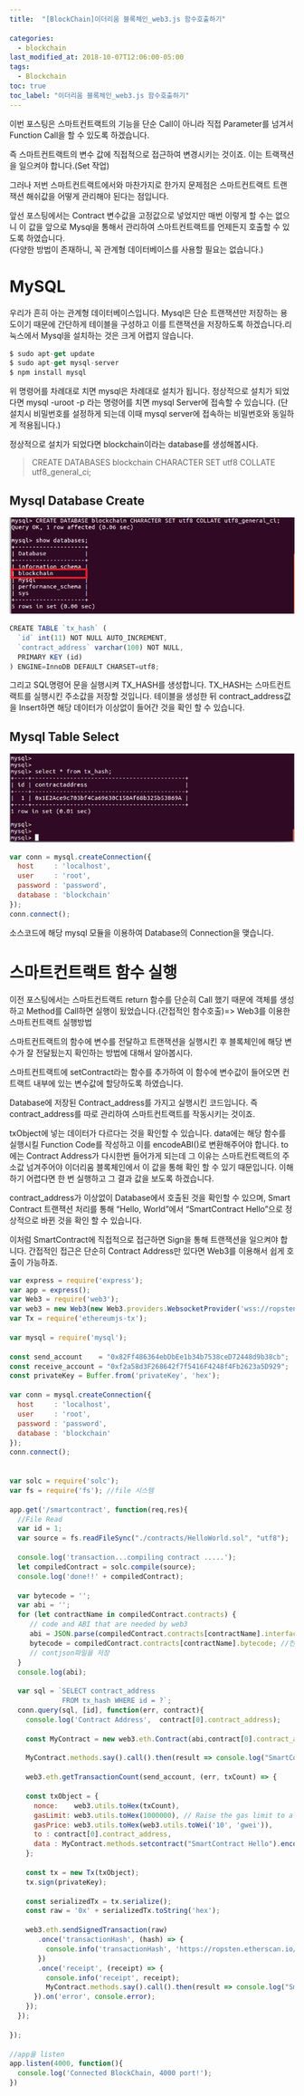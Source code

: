 ```yaml
---
title:  "[BlockChain]이더리움 블록체인_web3.js 함수호출하기"

categories:
  - blockchain
last_modified_at: 2018-10-07T12:06:00-05:00
tags:
  - Blockchain
toc: true
toc_label: "이더리움 블록체인_web3.js 함수호출하기"
---
```


이번 포스팅은 스마트컨트랙트의 기능을 단순 Call이 아니라 직접 Parameter를 넘겨서 Function Call을 할 수 있도록 하겠습니다.

즉 스마트컨트랙트의 변수 값에 직접적으로 접근하여 변경시키는 것이죠. 이는 트랙잭션을 일으켜야 합니다.(Set 작업)

그러나 저번 스마트컨트랙트에서와 마찬가지로 한가지 문제점은 스마트컨트랙트 트랜잭션 해쉬값을 어떻게 관리해야 된다는 점입니다.  

앞선 포스팅에서는 Contract 변수값을 고정값으로 넣었지만 매번 이렇게 할 수는 없으니 이 값을 앞으로 Mysql을 통해서 관리하여 스마트컨트랙트를 언제든지 호출할 수 있도록 하였습니다.  
(다양한 방법이 존재하니, 꼭 관계형 데이터베이스를 사용할 필요는 없습니다.)

# MySQL
우리가 흔히 아는 관계형 데이터베이스입니다. Mysql은 단순 트랜잭션만 저장하는 용도이기 때문에 간단하게 테이블을 구성하고 이를 트랜잭션을 저장하도록 하겠습니다.리눅스에서 Mysql을 설치하는 것은 크게 어렵지 않습니다.

```js
$ sudo apt-get update
$ sudo apt-get mysql-server
$ npm install mysql
```

위 명령어를 차례대로 치면 mysql은 차례대로 설치가 됩니다. 정상적으로 설치가 되었다면 mysql -uroot -p 라는 명령어를 치면 mysql Server에 접속할 수 있습니다. (단 설치시 비밀번호를 설정하게 되는데 이때 mysql server에 접속하는 비밀번호와 동일하게 적용됩니다.)

정상적으로 설치가 되었다면 blockchain이라는 database를 생성해봅시다.

> CREATE DATABASES blockchain CHARACTER SET utf8 COLLATE utf8_general_ci;

## Mysql Database Create
![Image Alt 텍스트](/assets/img/database.png)

```js
CREATE TABLE `tx_hash` (
  `id` int(11) NOT NULL AUTO_INCREMENT,
  `contract_address` varchar(100) NOT NULL,
  PRIMARY KEY (id)
) ENGINE=InnoDB DEFAULT CHARSET=utf8;
```

그리고 SQL명령어 문을 실행시켜 TX_HASH를 생성합니다. TX_HASH는 스마트컨트랙트를 실행시킨 주소값을 저장할 것입니다. 테이블을 생성한 뒤 contract_address값을 Insert하면 해당 데이터가 이상없이 들어간 것을 확인 할 수 있습니다.


## Mysql Table Select
![Image Alt 텍스트](/assets/img/database_2.png)

```js
var conn = mysql.createConnection({
  host     : 'localhost',
  user     : 'root',
  password : 'password',
  database : 'blockchain'
});
conn.connect();
```

소스코드에 해당 mysql 모듈을 이용하여 Database의 Connection을 맺습니다.

# 스마트컨트랙트 함수 실행
이전 포스팅에서는 스마트컨트랙트 return 함수를 단순히 Call 했기 때문에 객체를 생성하고 Method를 Call하면 실행이 됬었습니다.(간접적인 함수호출)=> Web3를 이용한 스마트컨트랙트 실행방법

스마트컨트랙트의 함수에 변수를 전달하고 트랜잭션을 실행시킨 후 블록체인에 해당 변수가 잘 전달됬는지 확인하는 방법에 대해서 알아봅시다.


스마트컨트랙트에 setContract라는 함수를 추가하여 이 함수에 변수값이 들어오면 컨트랙트 내부에 있는 변수값에 할당하도록 하였습니다.


Database에 저장된 Contract_address를 가지고 실행시킨 코드입니다. 즉 contract_address를 따로 관리하여 스마트컨트랙트를 작동시키는 것이죠.

txObject에 넣는 데이터가 다르다는 것을 확인할 수 있습니다. data에는 해당 함수를 실행시킬 Function Code를 작성하고 이를 encodeABI()로 변환해주어야 합니다. to에는 Contract Address가 다시한번 들어가게 되는데 그 이유는 스마트컨트랙트의 주소값 넘겨주어야 이더리움 블록체인에서 이 값을 통해 확인 할 수 있기 때문입니다. 이해하기 어렵다면 한 번 실행하고 그 결과 값을 보도록 하겠습니다.


contract_address가 이상없이 Database에서 호출된 것을 확인할 수 있으며, Smart Contract 트랜잭션 처리를 통해 “Hello, World”에서 “SmartContract Hello”으로 정상적으로 바뀐 것을 확인 할 수 있습니다.

이처럼 SmartContract에 직접적으로 접근하면 Sign을 통해 트랜잭션을 일으켜야 합니다. 간접적인 접근은 단순히 Contract Address만 있다면 Web3를 이용해서 쉽게 호출이 가능하죠.

```js
var express = require('express');
var app = express();
var Web3 = require('web3');
var web3 = new Web3(new Web3.providers.WebsocketProvider('wss://ropsten.infura.io/ws'));
var Tx = require('ethereumjs-tx');

var mysql = require('mysql');

const send_account    = "0x82Ff486364ebDbEe1b34b7538ceD72448d9b38cb";
const receive_account = "0xf2a58d3F268642f7f5416F4248f4Fb2623a5D929";
const privateKey = Buffer.from('privateKey', 'hex');

var conn = mysql.createConnection({
  host     : 'localhost',
  user     : 'root',
  password : 'password',
  database : 'blockchain'
});
conn.connect();


var solc = require('solc');
var fs = require('fs'); //file 시스템

app.get('/smartcontract', function(req,res){
  //File Read
  var id = 1;
  var source = fs.readFileSync("./contracts/HelloWorld.sol", "utf8");

  console.log('transaction...compiling contract .....');
  let compiledContract = solc.compile(source);
  console.log('done!!' + compiledContract);

  var bytecode = '';
  var abi = '';
  for (let contractName in compiledContract.contracts) {
     // code and ABI that are needed by web3
     abi = JSON.parse(compiledContract.contracts[contractName].interface);
     bytecode = compiledContract.contracts[contractName].bytecode; //컨트랙트 생성시 바이트코드로 등록
     // contjson파일을 저장
  }
  console.log(abi);

  var sql = `SELECT contract_address
             FROM tx_hash WHERE id = ?`;
  conn.query(sql, [id], function(err, contract){
    console.log('Contract Address',  contract[0].contract_address);

    const MyContract = new web3.eth.Contract(abi,contract[0].contract_address);

    MyContract.methods.say().call().then(result => console.log("SmartContract Call: " + result));

    web3.eth.getTransactionCount(send_account, (err, txCount) => {

    const txObject = {
      nonce:    web3.utils.toHex(txCount),
      gasLimit: web3.utils.toHex(1000000), // Raise the gas limit to a much higher amount
      gasPrice: web3.utils.toHex(web3.utils.toWei('10', 'gwei')),
      to : contract[0].contract_address,
      data : MyContract.methods.setcontract("SmartContract Hello").encodeABI()
    };

    const tx = new Tx(txObject);
    tx.sign(privateKey);

    const serializedTx = tx.serialize();
    const raw = '0x' + serializedTx.toString('hex');

    web3.eth.sendSignedTransaction(raw)
       .once('transactionHash', (hash) => {
         console.info('transactionHash', 'https://ropsten.etherscan.io/tx/' + hash);
       })
       .once('receipt', (receipt) => {
         console.info('receipt', receipt);
         MyContract.methods.say().call().then(result => console.log("SmartContract Call: " + result));
      }).on('error', console.error);
    });
  });

});

//app을 listen
app.listen(4000, function(){
  console.log('Connected BlockChain, 4000 port!');
})
```
